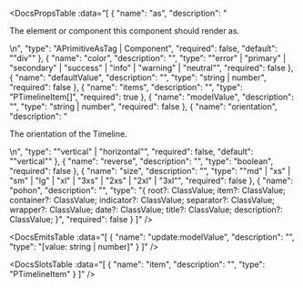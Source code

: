 <!-- This file was automatic generated. Do not edit it manually -->

<DocsPropsTable :data="[
  {
    "name": "as",
    "description": "<p>The element or component this component should render as.</p>\n",
    "type": "APrimitiveAsTag | Component",
    "required": false,
    "default": "\"div\""
  },
  {
    "name": "color",
    "description": "",
    "type": "\"error\" | \"primary\" | \"secondary\" | \"success\" | \"info\" | \"warning\" | \"neutral\"",
    "required": false
  },
  {
    "name": "defaultValue",
    "description": "",
    "type": "string | number",
    "required": false
  },
  {
    "name": "items",
    "description": "",
    "type": "PTimelineItem[]",
    "required": true
  },
  {
    "name": "modelValue",
    "description": "",
    "type": "string | number",
    "required": false
  },
  {
    "name": "orientation",
    "description": "<p>The orientation of the Timeline.</p>\n",
    "type": "\"vertical\" | \"horizontal\"",
    "required": false,
    "default": "\"vertical\""
  },
  {
    "name": "reverse",
    "description": "",
    "type": "boolean",
    "required": false
  },
  {
    "name": "size",
    "description": "",
    "type": "\"md\" | \"xs\" | \"sm\" | \"lg\" | \"xl\" | \"3xs\" | \"2xs\" | \"2xl\" | \"3xl\"",
    "required": false
  },
  {
    "name": "pohon",
    "description": "",
    "type": "{ root?: ClassValue; item?: ClassValue; container?: ClassValue; indicator?: ClassValue; separator?: ClassValue; wrapper?: ClassValue; date?: ClassValue; title?: ClassValue; description?: ClassValue; }",
    "required": false
  }
]" />

<DocsEmitsTable :data="[
  {
    "name": "update:modelValue",
    "description": "",
    "type": "[value: string | number]"
  }
]" />

<DocsSlotsTable :data="[
  {
    "name": "item",
    "description": "",
    "type": "PTimelineItem"
  }
]" />
